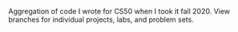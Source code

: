 Aggregation of code I wrote for CS50 when I took it fall 2020. View branches for individual projects, labs, and problem sets.
